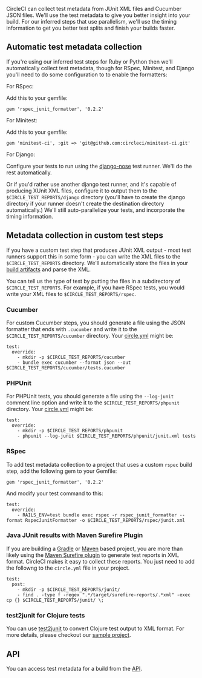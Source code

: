 <!--

title: Collecting test metadata
last_updated: Feb 17, 2015

-->

CircleCI can collect test metadata from JUnit XML files and Cucumber JSON files.
We'll use the test metadata to give you better insight into your build. For our
inferred steps that use parallelism, we'll use the timing information to get you
better test splits and finish your builds faster.

## Automatic test metadata collection

If you're using our inferred test steps for Ruby or Python then we'll
automatically collect test metadata, though for RSpec, Minitest, and Django
you'll need to do some configuration to to enable the formatters:

For RSpec:

Add this to your gemfile:
```
gem 'rspec_junit_formatter', '0.2.2'
```

For Minitest:

Add this to your gemfile:
```
gem 'minitest-ci', :git => 'git@github.com:circleci/minitest-ci.git'
```

For Django:

Configure your tests to run using the
[django-nose](https://github.com/django-nose/django-nose) test runner.  We'll
do the rest automatically.

Or if you'd rather use another django test runner, and it's capable of
producing XUnit XML files, configure it to output them to the
`$CIRCLE_TEST_REPORTS/django` directory (you'll have to create the django
directory if your runner doesn't create the destination directory
automatically.)  We'll still auto-parallelize your tests, and incorporate the
timing information.

## Metadata collection in custom test steps

If you have a custom test step that produces JUnit XML output - most test runners support this in some form - you can write the XML
files to the `$CIRCLE_TEST_REPORTS` directory.  We'll automatically store the files in your
[build artifacts](/docs/build-artifacts) and parse the XML.

You can tell us the type of test by putting the files in a subdirectory of `$CIRCLE_TEST_REPORTS`.
For example, if you have RSpec tests, you would write your XML files to `$CIRCLE_TEST_REPORTS/rspec`.

### Cucumber

For custom Cucumber steps, you should generate a file using the JSON formatter that ends
with `.cucumber` and write it to the `$CIRCLE_TEST_REPORTS/cucumber` directory.  Your [circle.yml](/docs/configuration) might be:

```
test:
  override:
    - mkdir -p $CIRCLE_TEST_REPORTS/cucumber
    - bundle exec cucumber --format json --out $CIRCLE_TEST_REPORTS/cucumber/tests.cucumber
```


### PHPUnit

For PHPUnit tests, you should generate a file using the `--log-junit` comment line option and write it to the `$CIRCLE_TEST_REPORTS/phpunit` directory.  Your [circle.yml](/docs/configuration) might be:

```
test:
  override:
    - mkdir -p $CIRCLE_TEST_REPORTS/phpunit
    - phpunit --log-junit $CIRCLE_TEST_REPORTS/phpunit/junit.xml tests
```

### RSpec

To add test metadata collection to a project that uses a custom `rspec` build step, add the following gem to your Gemfile:

```
gem 'rspec_junit_formatter', '0.2.2'
```

And modify your test command to this:

````
test:
  override:
    - RAILS_ENV=test bundle exec rspec -r rspec_junit_formatter --format RspecJunitFormatter -o $CIRCLE_TEST_REPORTS/rspec/junit.xml
````

### Java JUnit results with Maven Surefire Plugin

If you are building a [Gradle](https://gradle.org/) or
[Maven](http://maven.apache.org/) based project, you are more than likely using
the [Maven Surefire plugin](http://maven.apache.org/surefire/maven-surefire-plugin/)
to generate test reports in XML format. CircleCI makes it easy to collect these
reports. You just need to add the followng to the `circle.yml` file in your
project.

```
test:
  post:
    - mkdir -p $CIRCLE_TEST_REPORTS/junit/
    - find . -type f -regex ".*/target/surefire-reports/.*xml" -exec cp {} $CIRCLE_TEST_REPORTS/junit/ \;
```

### test2junit for Clojure tests
You can use [test2junit](https://github.com/ruedigergad/test2junit) to convert Clojure test output to XML format. For more details, please checkout our [sample project](https://github.com/kimh/circleci-build-recipies).

## API

You can access test metadata for a build from the [API](/docs/api#test-metadata).
